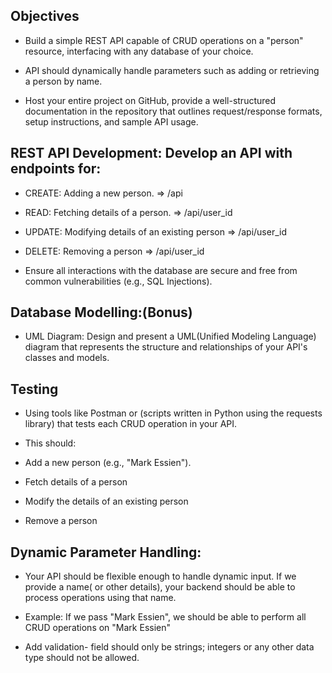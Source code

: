 ## Objectives

- Build a simple REST API capable of CRUD operations on a "person" resource, interfacing with any database of your choice.

- API should dynamically handle parameters such as adding or retrieving a person by name.

- Host your entire project on GitHub, provide a well-structured documentation in the repository that outlines request/response formats, setup instructions, and sample API usage.

## REST API Development: Develop an API with endpoints for:

- CREATE: Adding a new person. => /api

- READ: Fetching details of a person. => /api/user_id

- UPDATE: Modifying details of an existing person => /api/user_id

- DELETE: Removing a person => /api/user_id

- Ensure all interactions with the database are secure and free from common vulnerabilities (e.g., SQL Injections).

## Database Modelling:(Bonus)

- UML Diagram: Design and present a UML(Unified Modeling Language) diagram that represents the structure and relationships of your API's classes and models.

##  Testing

- Using tools like Postman or (scripts written in Python using the requests library) that tests each CRUD operation in your API.

- This should:

- Add a new person (e.g., "Mark Essien").

- Fetch details of a person

- Modify the details of an existing person

- Remove a person

## Dynamic Parameter Handling:

- Your API should be flexible enough to handle dynamic input. If we provide a name( or other details), your backend should be able to process operations using that name.

- Example: If we pass "Mark Essien", we should be able to perform all CRUD operations on "Mark Essien"

- Add validation- field should only be strings; integers or any other data type should not be allowed.
